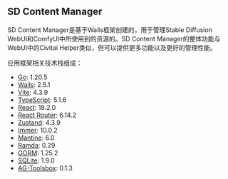 ## SD Content Manager

SD Content Manager是基于Wails框架创建的，用于管理Stable Diffusion WebUI和ComfyUI中所使用到的资源的。SD Content Manager的整体功能与WebUI中的Civitai Helper类似，但可以提供更多功能以及更好的管理性能。

应用框架相关技术栈组成：

- [Go](https://golang.google.cn/): 1.20.5
- [Wails](https://wails.io/zh-Hans/): 2.5.1
- [Vite](https://cn.vitejs.dev/): 4.3.9
- [TypeScript](https://www.typescriptlang.org/): 5.1.6
- [React](https://zh-hans.react.dev/): 18.2.0
- [React Router](https://reactrouter.com/en/main): 6.14.2
- [Zustand](https://zustand-demo.pmnd.rs/): 4.3.9
- [Immer](https://immerjs.github.io/immer/zh-CN/): 10.0.2
- [Mantine](https://mantine.dev/): 6.0
- [Ramda](https://ramda.cn/): 0.29
- [GORM](https://gorm.io/zh_CN/): 1.25.2
- [SQLite](https://pkg.go.dev/github.com/glebarez/sqlite@v1.9.0): 1.9.0
- [AG-Toolsbox](https://git.archgrid.xyz/xt/ag_toolsbox.git): 0.1.3
